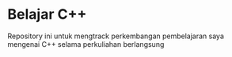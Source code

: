# Belajar C++
Repository ini untuk mengtrack perkembangan pembelajaran saya mengenai C++ selama perkuliahan berlangsung